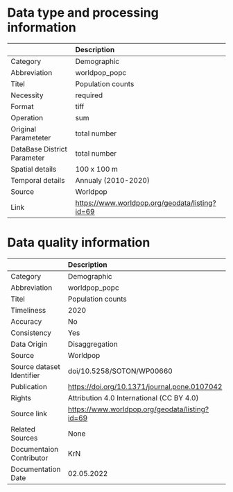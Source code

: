 # Data type and processing information 
|                             | Description                                    |
|:----------------------------|:-----------------------------------------------|
| Category                    | Demographic                                    |
| Abbreviation                | worldpop_popc                                  |
| Titel                       | Population counts                              |
| Necessity                   | required                                       |
| Format                      | tiff                                           |
| Operation                   | sum                                            |
| Original Parameteter        | total number                                   |
| DataBase District Parameter | total number                                   |
| Spatial details             | 100 x 100 m                                    |
| Temporal details            | Annualy (2010-2020)                            |
| Source                      | Worldpop                                       |
| Link                        | https://www.worldpop.org/geodata/listing?id=69 |
# Data quality information 
|                           | Description                                    |
|:--------------------------|:-----------------------------------------------|
| Category                  | Demographic                                    |
| Abbreviation              | worldpop_popc                                  |
| Titel                     | Population counts                              |
| Timeliness                | 2020                                           |
| Accuracy                  | No                                             |
| Consistency               | Yes                                            |
| Data Origin               | Disaggregation                                 |
| Source                    | Worldpop                                       |
| Source dataset Identifier | doi/10.5258/SOTON/WP00660                      |
| Publication               | https://doi.org/10.1371/journal.pone.0107042   |
| Rights                    | Attribution 4.0 International (CC BY 4.0)      |
| Source link               | https://www.worldpop.org/geodata/listing?id=69 |
| Related Sources           | None                                           |
| Documentaion Contributor  | KrN                                            |
| Documentation Date        | 02.05.2022                                     |